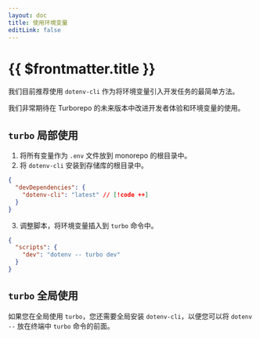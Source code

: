 ```yaml
---
layout: doc
title: 使用环境变量
editLink: false
---
```


# {{ $frontmatter.title }}

我们目前推荐使用 `dotenv-cli` 作为将环境变量引入开发任务的最简单方法。

我们非常期待在 Turborepo 的未来版本中改进开发者体验和环境变量的使用。

## `turbo` 局部使用

1. 将所有变量作为 `.env` 文件放到 monorepo 的根目录中。
2. 将 `dotenv-cli` 安装到存储库的根目录中。

```json
{
  "devDependencies": {
    "dotenv-cli": "latest" // [!code ++]
  }
}
```

3. 调整脚本，将环境变量插入到 `turbo` 命令中。

```json
{
  "scripts": {
    "dev": "dotenv -- turbo dev"
  }
}
```

## `turbo` 全局使用

如果您在全局使用 `turbo`，您还需要全局安装 `dotenv-cli`，以便您可以将 `dotenv --` 放在终端中 `turbo` 命令的前面。
